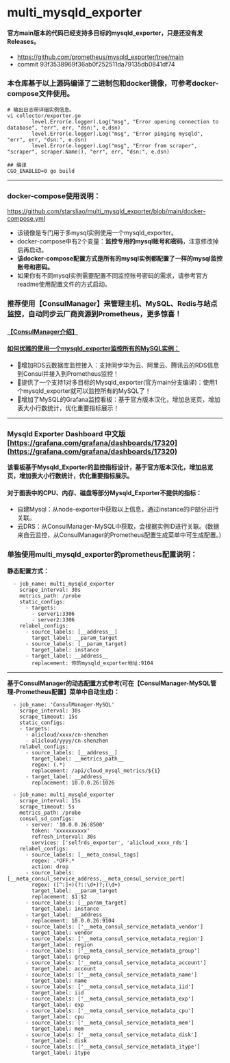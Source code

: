 # multi_mysqld_exporter
#### 官方main版本的代码已经支持多目标的mysqld_exporter，只是还没有发Releases。
- https://github.com/prometheus/mysqld_exporter/tree/main
- commit 93f3538969f36ab0f252511da79135db0841df74
### 本仓库基于以上源码编译了二进制包和docker镜像，可参考docker-compose文件使用。

```
# 输出日志带详细实例信息。
vi collector/exporter.go 
        level.Error(e.logger).Log("msg", "Error opening connection to database", "err", err, "dsn:", e.dsn)
        level.Error(e.logger).Log("msg", "Error pinging mysqld", "err", err, "dsn:", e.dsn)
        level.Error(e.logger).Log("msg", "Error from scraper", "scraper", scraper.Name(), "err", err, "dsn:", e.dsn)
```    
``` 
## 编译
CGO_ENABLED=0 go build
```

---

### docker-compose使用说明：
https://github.com/starsliao/multi_mysqld_exporter/blob/main/docker-compose.yml
- 该镜像是专门用于多mysql实例使用一个mysqld_exporter。
- docker-compose中有2个变量：**监控专用的mysql账号和密码**，注意修改掉后再启动。
- **该docker-compose配置方式是所有的mysql实例都配置了一样的mysql监控账号和密码。**
- 如果你有不同mysql实例需要配置不同监控账号密码的需求，请参考官方readme使用配置文件的方式启动。

### 推荐使用【ConsulManager】来管理主机、MySQL、Redis与站点监控，自动同步云厂商资源到Prometheus，更多惊喜！
#### [【ConsulManager介绍】](https://github.com/starsliao/ConsulManager)
#### [如何优雅的使用一个mysqld_exporter监控所有的MySQL实例：](https://github.com/starsliao/ConsulManager/blob/main/docs/%E5%A6%82%E4%BD%95%E4%BC%98%E9%9B%85%E7%9A%84%E4%BD%BF%E7%94%A8%E4%B8%80%E4%B8%AAmysqld_exporter%E7%9B%91%E6%8E%A7%E6%89%80%E6%9C%89%E7%9A%84MySQL%E5%AE%9E%E4%BE%8B.md)
- 💖增加RDS云数据库监控接入：支持同步华为云、阿里云、腾讯云的RDS信息到Consul并接入到Prometheus监控！
- 💖提供了一个支持1对多目标的Mysqld_exporter(官方main分支编译)：使用1个mysqld_exporter就可以监控所有的MySQL了！
- 💖增加了MySQL的Grafana监控看板：基于官方版本汉化，增加总览页，增加表大小行数统计，优化重要指标展示！

---
### Mysqld Exporter Dashboard 中文版 [https://grafana.com/grafana/dashboards/17320](https://grafana.com/grafana/dashboards/17320)
**该看板基于Mysqld_Exporter的监控指标设计，基于官方版本汉化，增加总览页，增加表大小行数统计，优化重要指标展示。**
#### 对于图表中的CPU、内存、磁盘等部分Mysqld_Exporter不提供的指标：
- 自建Mysql：从node-exporter中获取以上信息，通过instance的IP部分进行关联。
- 云DRS：从ConsulManager-MySQL中获取，会根据实例ID进行关联。(数据来自云监控，从ConsulManager的Prometheus配置生成菜单中可生成配置。)

### 单独使用multi_mysqld_exporter的prometheus配置说明：
**静态配置方式：**
```
  - job_name: multi_mysqld_exporter
    scrape_interval: 30s
    metrics_path: /probe
    static_configs:
      - targets:
        - server1:3306
        - server2:3306
    relabel_configs:
      - source_labels: [__address__]
        target_label: __param_target
      - source_labels: [__param_target]
        target_label: instance
      - target_label: __address__
        replacement: 你的mysqld_exporter地址:9104
```

---

**基于ConsulManager的动态配置方式参考(可在【ConsulManager-MySQL管理-Prometheus配置】菜单中自动生成)：**
```
  - job_name: 'ConsulManager-MySQL'
    scrape_interval: 30s
    scrape_timeout: 15s
    static_configs:
    - targets:
      - alicloud/xxxx/cn-shenzhen
      - alicloud/yyyy/cn-shenzhen
    relabel_configs:
      - source_labels: [__address__]
        target_label: __metrics_path__
        regex: (.*)
        replacement: /api/cloud_mysql_metrics/${1}
      - target_label: __address__
        replacement: 10.0.0.26:1026

  - job_name: multi_mysqld_exporter
    scrape_interval: 15s
    scrape_timeout: 5s
    metrics_path: /probe
    consul_sd_configs:
      - server: '10.0.0.26:8500'
        token: 'xxxxxxxxxx'
        refresh_interval: 30s
        services: ['selfrds_exporter', 'alicloud_xxxx_rds']
    relabel_configs:
      - source_labels: [__meta_consul_tags]
        regex: .*OFF.*
        action: drop
      - source_labels: [__meta_consul_service_address,__meta_consul_service_port]
        regex: ([^:]+)(?::\d+)?;(\d+)
        target_label: __param_target
        replacement: $1:$2
      - source_labels: [__param_target]
        target_label: instance
      - target_label: __address__
        replacement: 10.0.0.26:9104
      - source_labels: ['__meta_consul_service_metadata_vendor']
        target_label: vendor
      - source_labels: ['__meta_consul_service_metadata_region']
        target_label: region
      - source_labels: ['__meta_consul_service_metadata_group']
        target_label: group
      - source_labels: ['__meta_consul_service_metadata_account']
        target_label: account
      - source_labels: ['__meta_consul_service_metadata_name']
        target_label: name
      - source_labels: ['__meta_consul_service_metadata_iid']
        target_label: iid
      - source_labels: ['__meta_consul_service_metadata_exp']
        target_label: exp
      - source_labels: ['__meta_consul_service_metadata_cpu']
        target_label: cpu
      - source_labels: ['__meta_consul_service_metadata_mem']
        target_label: mem
      - source_labels: ['__meta_consul_service_metadata_disk']
        target_label: disk
      - source_labels: ['__meta_consul_service_metadata_itype']
        target_label: itype
```
